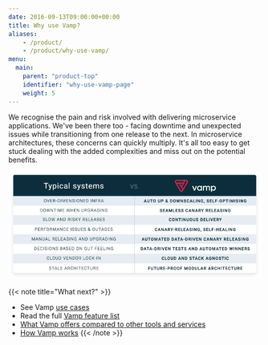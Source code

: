```yaml
---
date: 2016-09-13T09:00:00+00:00
title: Why use Vamp?
aliases:
    - /product/
    - /product/why-use-vamp/
menu:
  main:
    parent: "product-top"
    identifier: "why-use-vamp-page"
    weight: 5
---
```


We recognise the pain and risk involved with delivering microservice applications.  We've been there too - facing downtime and unexpected issues while transitioning from one release to the next.
In microservice architectures, these concerns can quickly multiply. It's all too easy to get stuck dealing with the added complexities and miss out on the potential benefits.

![](/images/typical-systems-vs-vamp.png)

{{< note title="What next?" >}}
* See Vamp [use cases](/product/uses-cases/)
* Read the full [Vamp feature list](/product/feature-list/)
* [What Vamp offers compared to other tools and services](/product/vamp-compared-to/proxies-and-load-balancers/)
* [How Vamp works](/documentation/how-vamp-works/architecture-and-components)
{{< /note >}}

